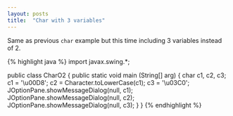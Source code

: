 ```yaml
---
layout: posts
title:  "Char with 3 variables"
---
```

Same as previous `char` example but this time including 3 variables instead of 2.


{% highlight java %}
import javax.swing.*;

public class CharO2 {
	public static void main (String[] arg) {
		char c1, c2, c3; 
		c1 = '\u00D8';
		c2 = Character.toLowerCase(c1);
		c3 = '\u03C0';
		JOptionPane.showMessageDialog(null, c1);
		JOptionPane.showMessageDialog(null, c2);
		JOptionPane.showMessageDialog(null, c3);
	}
}
{% endhighlight %}
